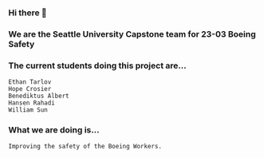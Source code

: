 ### Hi there 👋

### We are the Seattle University Capstone team for 23-03 Boeing Safety

### The current students doing this project are...
    Ethan Tarlov
    Hope Crosier
    Benediktus Albert
    Hansen Rahadi
    William Sun

### What we are doing is...
    Improving the safety of the Boeing Workers.
